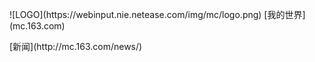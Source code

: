<p>
![LOGO](https://webinput.nie.netease.com/img/mc/logo.png) [我的世界](mc.163.com)
</p>
<p>
[新闻](http://mc.163.com/news/)
